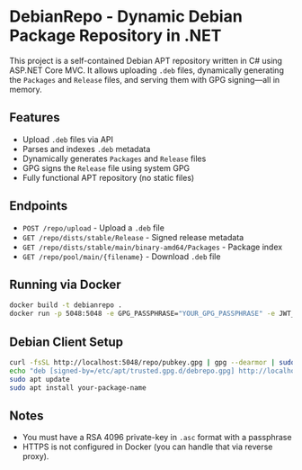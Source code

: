 # DebianRepo - Dynamic Debian Package Repository in .NET

This project is a self-contained Debian APT repository written in C# using ASP.NET Core MVC. It allows uploading `.deb` files, dynamically generating the `Packages` and `Release` files, and serving them with GPG signing—all in memory.

## Features

- Upload `.deb` files via API
- Parses and indexes `.deb` metadata
- Dynamically generates `Packages` and `Release` files
- GPG signs the `Release` file using system GPG
- Fully functional APT repository (no static files)

## Endpoints

- `POST /repo/upload` - Upload a `.deb` file
- `GET /repo/dists/stable/Release` - Signed release metadata
- `GET /repo/dists/stable/main/binary-amd64/Packages` - Package index
- `GET /repo/pool/main/{filename}` - Download `.deb` file

## Running via Docker

```bash
docker build -t debianrepo .
docker run -p 5048:5048 -e GPG_PASSPHRASE="YOUR_GPG_PASSPHRASE" -e JWT_SECRET="YOUR_JWT_SECRET" -e DEB_STORAGE_PATH="/storage/" -v /path/to/private.asc:/private.asc -v /path/to/deb/file/storage:/storage debianrepo
```

## Debian Client Setup

```bash
curl -fsSL http://localhost:5048/repo/pubkey.gpg | gpg --dearmor | sudo tee /etc/apt/trusted.gpg.d/debrepo.gpg > /dev/null
echo "deb [signed-by=/etc/apt/trusted.gpg.d/debrepo.gpg] http://localhost:5048/repo stable main" | sudo tee /etc/apt/sources.list.d/debrepo.list
sudo apt update
sudo apt install your-package-name
```

## Notes

- You must have a RSA 4096 private-key in `.asc` format with a passphrase
- HTTPS is not configured in Docker (you can handle that via reverse proxy).
